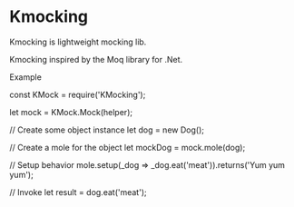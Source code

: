 # Kmocking
Kmocking is lightweight mocking lib.

Kmocking inspired by the Moq library for .Net.

Example
  
  const KMock = require('KMocking');
 
  let mock = KMock.Mock(helper);

  // Create some object instance
  let dog = new Dog();

  // Create a mole for the object
  let mockDog = mock.mole(dog);

  // Setup behavior
  mole.setup(_dog => _dog.eat('meat')).returns('Yum yum yum');

  // Invoke
  let result = dog.eat('meat');